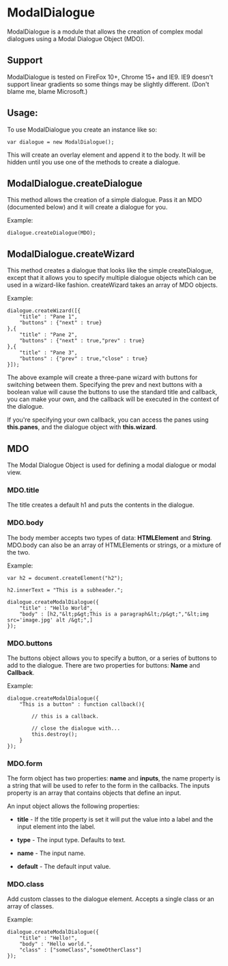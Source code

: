# ModalDialogue #

ModalDialogue is a module that allows the creation of complex modal dialogues using a
Modal Dialogue Object (MDO).

## Support ##

ModalDialogue is tested on FireFox 10+, Chrome 15+ and IE9. IE9 doesn't support linear
gradients so some things may be slightly different. (Don't blame me, blame Microsoft.)

## Usage: ##

To use ModalDialogue you create an instance like so:

	var dialogue = new ModalDialogue();

This will create an overlay element and append it to the body. It will be hidden until 
you use one of the methods to create a dialogue.

## ModalDialogue.createDialogue ##

This method allows the creation of a simple dialogue. Pass it an MDO (documented below) and
it will create a dialogue for you.

Example:

	dialogue.createDialogue(MDO);

## ModalDialogue.createWizard ##

This method creates a dialogue that looks like the simple createDialogue, except that it allows
you to specify multiple dialogue objects which can be used in a wizard-like fashion. createWizard
takes an array of MDO objects.

Example:

	dialogue.createWizard([{
		"title" : "Pane 1",
		"buttons" : {"next" : true}
	},{
		"title" : "Pane 2",
		"buttons" : {"next" : true,"prev" : true}
	},{
		"title" : "Pane 3",
		"buttons" : {"prev" : true,"close" : true}
	}]);

The above example will create a three-pane wizard with buttons for switching between them. Specifying
the prev and next buttons with a boolean value will cause the buttons to use the standard title and callback,
you can make your own, and the callback will be executed in the context of the dialogue.

If you're specifying your own callback, you can access the panes using __this.panes__, and the 
dialogue object with __this.wizard__.

## MDO ##

The Modal Dialogue Object is used for defining a modal dialogue or modal view.

### MDO.title ###

The title creates a default h1 and puts the contents in the dialogue.

### MDO.body ###

The body member accepts two types of data: __HTMLElement__ and __String__. MDO.body can 
also be an array of HTMLElements or strings, or a mixture of the two.

Example:

	var h2 = document.createElement("h2");

	h2.innerText = "This is a subheader.";

	dialogue.createModalDialogue({
		"title" : "Hello World",
		"body" : [h2,"&lt;p&gt;This is a paragraph&lt;/p&gt;","&lt;img src='image.jpg' alt /&gt;",]
	});

### MDO.buttons ###

The buttons object allows you to specify a button, or a series of buttons to add 
to the dialogue. There are two properties for buttons: __Name__ and __Callback__.

Example:

	dialogue.createModalDialogue({
		"This is a button" : function callback(){
		
			// this is a callback.
		
			// close the dialogue with...
			this.destroy();
		}
	});

### MDO.form ###

The form object has two properties: __name__ and __inputs__, the name property
is a string that will be used to refer to the form in the callbacks. The inputs
property is an array that contains objects that define an input.

An input object allows the following properties:

- __title__ - If the title property is set it will put the value into a label 
and the input element into the label.

- __type__ - The input type. Defaults to text.

- __name__ - The input name.

- __default__ - The default input value.

### MDO.class ###

Add custom classes to the dialogue element. Accepts a single class or an array
of classes.

Example:

	dialogue.createModalDialogue({
		"title" : "Hello!",
		"body" : "Hello world.",
		"class" : ["someClass","someOtherClass"]	
	});

